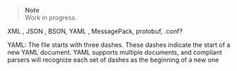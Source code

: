 > **Note**  
> Work in progress.

XML , JSON , BSON, YAML , MessagePack, protobuf, .conf?

YAML:
The file starts with three dashes. These dashes indicate the start of a new YAML document. YAML supports multiple documents, and compliant parsers will recognize each set of dashes as the beginning of a new one
